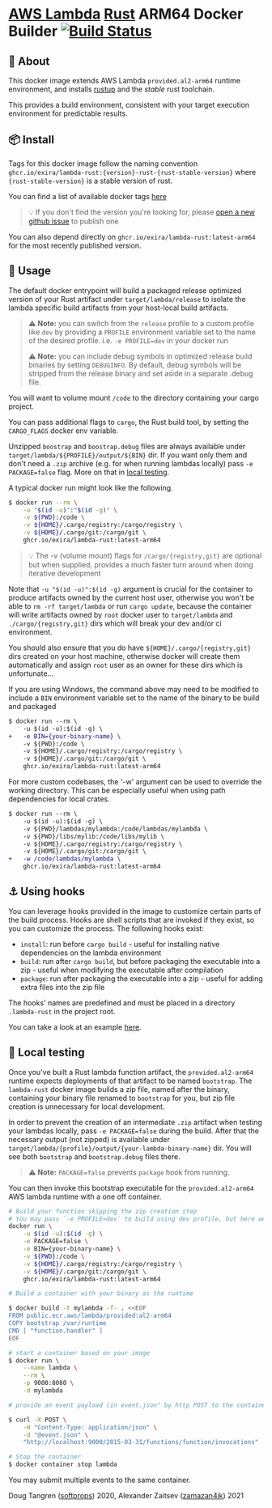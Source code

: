 # [AWS Lambda](https://aws.amazon.com/lambda/) [Rust](https://www.rust-lang.org/) ARM64 Docker Builder [![Build Status](https://github.com/exira/lambda-rust/workflows/Main/badge.svg)](https://github.com/exira/lambda-rust/actions)

## 🤔 About

This docker image extends AWS Lambda `provided.al2-arm64` runtime environment, and installs [rustup](https://rustup.rs/) and the *stable* rust toolchain.

This provides a build environment, consistent with your target execution environment for predictable results.

## 📦 Install

Tags for this docker image follow the naming convention `ghcr.io/exira/lambda-rust:{version}-rust-{rust-stable-version}`
where `{rust-stable-version}` is a stable version of rust.

You can find a list of available docker tags [here](https://github.com/exira/lambda-rust/pkgs/container/lambda-rust)

> 💡 If you don't find the version you're looking for, please [open a new github issue](https://github.com/exira/lambda-rust/issues/new?title=I%27m%20looking%20for%20version%20xxx) to publish one

You can also depend directly on `ghcr.io/exira/lambda-rust:latest-arm64` for the most recently published version.

## 🤸 Usage

The default docker entrypoint will build a packaged release optimized version of your Rust artifact under `target/lambda/release` to
isolate the lambda specific build artifacts from your host-local build artifacts.

> **⚠️ Note:** you can switch from the `release` profile to a custom profile like `dev` by providing a `PROFILE` environment variable set to the name of the desired profile. i.e. `-e PROFILE=dev` in your docker run
>
> **⚠️ Note:** you can include debug symbols in optimized release build binaries by setting `DEBUGINFO`. By default, debug symbols will be stripped from the release binary and set aside in a separate .debug file.

You will want to volume mount `/code` to the directory containing your cargo project.

You can pass additional flags to `cargo`, the Rust build tool, by setting the `CARGO_FLAGS` docker env variable.

Unzipped `boostrap` and `boostrap.debug` files are always available under `target/lambda/${PROFILE}/output/${BIN}` dir.
If you want only them and don't need a `.zip` archive (e.g. for when running lambdas locally) pass `-e PACKAGE=false` flag.
More on that in [local testing](#-local-testing).

A typical docker run might look like the following.

```sh
$ docker run --rm \
    -u "$(id -u)":"$(id -g)" \
    -v ${PWD}:/code \
    -v ${HOME}/.cargo/registry:/cargo/registry \
    -v ${HOME}/.cargo/git:/cargo/git \
    ghcr.io/exira/lambda-rust:latest-arm64
```

> 💡 The -v (volume mount) flags for `/cargo/{registry,git}` are optional but when supplied, provides a much faster turn around when doing iterative development

Note that `-u "$(id -u)":$(id -g)` argument is crucial for the container to produce artifacts
owned by the current host user, otherwise you won't be able to `rm -rf target/lambda`
or run `cargo update`, because the container will write artifacts owned by `root` docker user
to `target/lambda` and `./cargo/{registry,git}` dirs which will break your dev and/or ci environment.

You should also ensure that you do have `${HOME}/.cargo/{registry,git}` dirs created
on your host machine, otherwise docker will create them automatically and assign `root` user
as an owner for these dirs which is unfortunate...

If you are using Windows, the command above may need to be modified to include
a `BIN` environment variable set to the name of the binary to be build and packaged

```diff
$ docker run --rm \
    -u $(id -u):$(id -g) \
+   -e BIN={your-binary-name} \
    -v ${PWD}:/code \
    -v ${HOME}/.cargo/registry:/cargo/registry \
    -v ${HOME}/.cargo/git:/cargo/git \
    ghcr.io/exira/lambda-rust:latest-arm64
```

For more custom codebases, the '-w' argument can be used to override the working directory.
This can be especially useful when using path dependencies for local crates.

```diff
$ docker run --rm \
    -u $(id -u):$(id -g) \
    -v ${PWD}/lambdas/mylambda:/code/lambdas/mylambda \
    -v ${PWD}/libs/mylib:/code/libs/mylib \
    -v ${HOME}/.cargo/registry:/cargo/registry \
    -v ${HOME}/.cargo/git:/cargo/git \
+   -w /code/lambdas/mylambda \
    ghcr.io/exira/lambda-rust:latest-arm64
```

## ⚓ Using hooks

You can leverage hooks provided in the image to customize certain parts of the build process.
Hooks are shell scripts that are invoked if they exist, so you can customize the process. The following hooks exist:

* `install`: run before `cargo build` - useful for installing native dependencies on the lambda environment
* `build`: run after `cargo build`, but before packaging the executable into a zip - useful when modifying the executable after compilation
* `package`: run after packaging the executable into a zip - useful for adding extra files into the zip file

The hooks' names are predefined and must be placed in a directory `.lambda-rust` in the project root.

You can take a look at an example [here](./tests/test-func-with-hooks).

## 🔬 Local testing

Once you've built a Rust lambda function artifact, the `provided.al2-arm64` runtime expects deployments of that artifact to be named `bootstrap`.
The `lambda-rust` docker image builds a zip file, named after the binary, containing your binary file renamed to `bootstrap` for you,
but zip file creation is unnecessary for local development.

In order to prevent the creation of an intermediate `.zip` artifact when testing your lambdas locally, pass `-e PACKAGE=false` during the build.
After that the necessary output (not zipped) is available under `target/lambda/{profile}/output/{your-lambda-binary-name}` dir.
You will see both `bootstrap` and `bootstrap.debug` files there.

> **⚠️ Note:** `PACKAGE=false` prevents `package` hook from running.

You can then invoke this bootstrap executable for the `provided.al2-arm64` AWS lambda runtime with a one off container.

```sh
# Build your function skipping the zip creation step
# You may pass `-e PROFILE=dev` to build using dev profile, but here we use `release`
docker run \
    -u $(id -u):$(id -g) \
    -e PACKAGE=false \
    -e BIN={your-binary-name} \
    -v ${PWD}:/code \
    -v ${HOME}/.cargo/registry:/cargo/registry \
    -v ${HOME}/.cargo/git:/cargo/git \
    ghcr.io/exira/lambda-rust:latest-arm64

# Build a container with your binary as the runtime

$ docker build -t mylambda -f- . <<EOF
FROM public.ecr.aws/lambda/provided:al2-arm64
COPY bootstrap /var/runtime
CMD [ "function.handler" ]
EOF

# start a container based on your image
$ docker run \
    --name lambda \
    --rm \
    -p 9000:8080 \
    -d mylambda

# provide an event payload (in event.json" by http POST to the container

$ curl -X POST \
    -H "Content-Type: application/json" \
    -d "@event.json" \
    "http://localhost:9000/2015-03-31/functions/function/invocations"

# Stop the container
$ docker container stop lambda
```

You may submit multiple events to the same container.

Doug Tangren ([softprops](https://github.com/softprops)) 2020, Alexander Zaitsev ([zamazan4ik](https://github.com/zamazan4ik)) 2021
